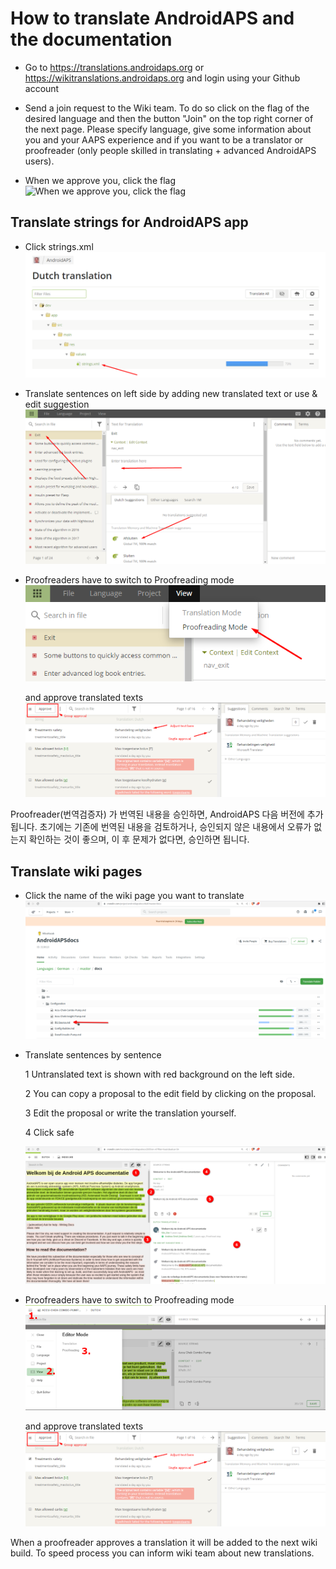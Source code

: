 # How to translate AndroidAPS and the documentation

* Go to <https://translations.androidaps.org> or <https://wikitranslations.androidaps.org> and login using your Github account

* Send a join request to the Wiki team. To do so click on the flag of the desired language and then the button "Join" on the top right corner of the next page. Please specify language, give some information about you and your AAPS experience and if you want to be a translator or proofreader (only people skilled in translating + advanced AndroidAPS users).

* When we approve you, click the flag ![When we approve you, click the flag](./images/translation_flags2019.png)

## Translate strings for AndroidAPS app

* Click strings.xml ![Click strings.xml](./images/translations-click-strings.png)

* Translate sentences on left side by adding new translated text or use & edit suggestion ![Translation app](./images/translations-translate.png)

* Proofreaders have to switch to Proofreading mode ![Proofreading mode app](./images/translations-proofreading-mode.png)
    
    and approve translated texts ![approve text](./images/translations-proofreading.png)

Proofreader(번역검증자) 가 번역된 내용을 승인하면, AndroidAPS 다음 버전에 추가됩니다. 초기에는 기존에 번역된 내용을 검토하거나, 승인되지 않은 내용에서 오류가 없는지 확인하는 것이 좋으며, 이 후 문제가 없다면, 승인하면 됩니다.

## Translate wiki pages

* Click the name of the wiki page you want to translate ![Click wiki page](./images/translation_WikiPage.png)

* Translate sentences by sentence
    
    1 Untranslated text is shown with red background on the left side.
    
    2 You can copy a proposal to the edit field by clicking on the proposal.
    
    3 Edit the proposal or write the translation yourself.
    
    4 Click safe
    
    ![Translation wiki](./images/translation_WikiTranslate.png)

* Proofreaders have to switch to Proofreading mode ![Proffreading mode wiki](./images/translation_WikiProofreading.png)
    
    and approve translated texts ![approve text](./images/translations-proofreading.png)

When a proofreader approves a translation it will be added to the next wiki build. To speed process you can inform wiki team about new translations.